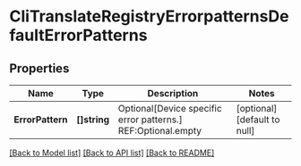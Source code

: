 # CliTranslateRegistryErrorpatternsDefaultErrorPatterns

## Properties
Name | Type | Description | Notes
------------ | ------------- | ------------- | -------------
**ErrorPattern** | **[]string** | Optional[Device specific error patterns.] REF:Optional.empty | [optional] [default to null]

[[Back to Model list]](../README.md#documentation-for-models) [[Back to API list]](../README.md#documentation-for-api-endpoints) [[Back to README]](../README.md)


